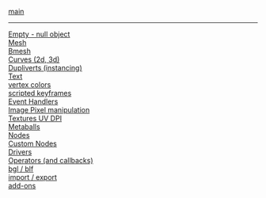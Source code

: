 [main](https://github.com/zeffii/BlenderPythonRecipes/wiki)  
______
[Empty - null object](Empty-(null-object))  
[Mesh](Mesh)  
[Bmesh](BMesh)  
[Curves (2d, 3d)](Curves)  
[Dupliverts (instancing)](Dupliverts)  
[Text](http://www)  
[vertex colors](http://www)  
[scripted keyframes](http://www)  
[Event Handlers](http://www)  
[Image Pixel manipulation](Image_Pixels)  
[Textures UV DPI](UV---DPI-(variable-or-homogeneous))  
[Metaballs](http://www)  
[Nodes](http://www)  
[Custom Nodes](http://www)  
[Drivers](Drivers)  
[Operators (and callbacks)](http://www)  
[bgl / blf](http://www)  
[import / export](http://www)  
[add-ons](http://www)  
